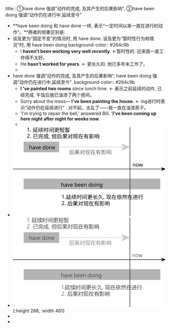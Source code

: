 title:: ①have done 强调"动作的完成, 及其产生的后果影响", ②have been doing 强调"动作仍在进行中,延续至今"

- **have been doing 和 have done 一样, 表示“一定时间以来一直在进行的动作”。**两者的侧重区别是:
- 谈及更为“固定不变”的情况时, 用 have done.  谈及更为“暂时性行为和情况”时, 用 have been doing
  background-color:: #264c9b
	- I **haven't been working very well recently**.  <-暂时性的. 近来我一直工作得不太好。
	- He **hasn’t worked for years**. <- 更长久的. 他已多年未工作了。
	-
- have done 强调"动作的完成, 及其产生的后果影响", have been doing 强调"动作仍在进行中,延续至今".
  background-color:: #264c9b
	- **I 've painted two rooms** since lunch time. <- 表示之前延续的动作, 已经完成.  午饭后我已油漆了两个房间。
	- Sorry about the mess— **I've been painting the house**.  <- ing进行时表示“动作仍在延续进行” . 对不起，太乱了——我一直在油漆房子。
	- 'I'm trying to repair the bell,' answered Bill. '**I've been coming up here night after night for weeks now**.
	-
- ![资源 1.svg](../assets/资源_1_1645182996353_0.svg)
- ![资源 1@4x.png](../assets/资源_1@4x_1645183002949_0.png){:height 288, :width 481}
-
-